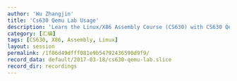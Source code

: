 ```yaml
---
author: 'Wu Zhangjin'
title: 'Cs630 Qemu Lab Usage'
description: 'Learn the Linux/X86 Assembly Course (CS630) with CS630 Qemu Lab'
category: [汇编]
tags: [CS630, X86, Assembly, Linux]
layout: session
permalink: /1f06d49dfff081e9b54792436590d9f9/
record_data: default/2017-03-18/cs630-qemu-lab.slice
record_dir: recordings
---
```

